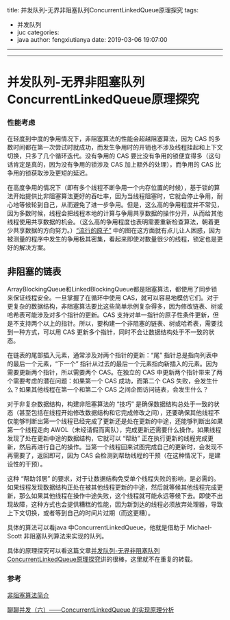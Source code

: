 title: 并发队列-无界非阻塞队列ConcurrentLinkedQueue原理探究
tags:
  - 并发队列
  - juc
categories:
  - java
author: fengxiutianya
date: 2019-03-06 19:07:00
---
---
# 并发队列-无界非阻塞队列ConcurrentLinkedQueue原理探究

### 性能考虑

在轻度到中度的争用情况下，非阻塞算法的性能会超越阻塞算法，因为 CAS 的多数时间都在第一次尝试时就成功，而发生争用时的开销也不涉及线程挂起和上下文切换，只多了几个循环迭代。没有争用的 CAS 要比没有争用的锁便宜得多（这句话肯定是真的，因为没有争用的锁涉及 CAS 加上额外的处理），而争用的 CAS 比争用的锁获取涉及更短的延迟。

在高度争用的情况下（即有多个线程不断争用一个内存位置的时候），基于锁的算法开始提供比非阻塞算法更好的吞吐率，因为当线程阻塞时，它就会停止争用，耐心地等候轮到自己，从而避免了进一步争用。但是，这么高的争用程度并不常见，因为多数时候，线程会把线程本地的计算与争用共享数据的操作分开，从而给其他线程使用共享数据的机会。（这么高的争用程度也表明需要重新检查算法，朝着更少共享数据的方向努力。）[“流行的原子”](http://www.ibm.com/developerworks/cn/java/j-jtp11234/) 中的图在这方面就有点儿让人困惑，因为被测量的程序中发生的争用极其密集，看起来即使对数量很少的线程，锁定也是更好的解决方案。
<!-- more -->

## 非阻塞的链表

ArrayBlockingQueue和LinkedBlockingQueue都是阻塞算法，都使用了同步锁来保证线程安全。一旦掌握了在循环中使用 CAS，就可以容易地模仿它们。对于更复杂的数据结构，非阻塞算法要比这些简单示例复杂得多，因为修改链表、树或哈希表可能涉及对多个指针的更新。CAS 支持对单一指针的原子性条件更新，但是不支持两个以上的指针。所以，要构建一个非阻塞的链表、树或哈希表，需要找到一种方式，可以用 CAS 更新多个指针，同时不会让数据结构处于不一致的状态。

在链表的尾部插入元素，通常涉及对两个指针的更新：“尾” 指针总是指向列表中的最后一个元素，“下一个” 指针从过去的最后一个元素指向新插入的元素。因为需要更新两个指针，所以需要两个 CAS。在独立的 CAS 中更新两个指针带来了两个需要考虑的潜在问题：如果第一个 CAS 成功，而第二个 CAS 失败，会发生什么？如果其他线程在第一个和第二个 CAS 之间企图访问链表，会发生什么？

对于非复杂数据结构，构建非阻塞算法的 “技巧” 是确保数据结构总处于一致的状态（甚至包括在线程开始修改数据结构和它完成修改之间），还要确保其他线程不仅能够判断出第一个线程已经完成了更新还是处在更新的中途，还能够判断出如果第一个线程走向 AWOL（未经请假而离队），完成更新还需要什么操作。如果线程发现了处在更新中途的数据结构，它就可以 “帮助” 正在执行更新的线程完成更新，然后再进行自己的操作。当第一个线程回来试图完成自己的更新时，会发现不再需要了，返回即可，因为 CAS 会检测到帮助线程的干预（在这种情况下，是建设性的干预）。

这种 “帮助邻居” 的要求，对于让数据结构免受单个线程失败的影响，是必需的。如果线程发现数据结构正处在被其他线程更新的中途，然后就等候其他线程完成更新，那么如果其他线程在操作中途失败，这个线程就可能永远等候下去。即使不出现故障，这种方式也会提供糟糕的性能，因为新到达的线程必须放弃处理器，导致上下文切换，或者等到自己的时间片过期（而这更糟）。

具体的算法可以看java 中ConcurrentLinkedQueue，他就是借助于 Michael-Scott 非阻塞队列算法来实现的队列。

具体的原理探究可以看这篇文章[并发队列-无界非阻塞队列ConcurrentLinkedQueue原理探究](http://ifeve.com/%E5%B9%B6%E5%8F%91%E9%98%9F%E5%88%97-%E6%97%A0%E7%95%8C%E9%9D%9E%E9%98%BB%E5%A1%9E%E9%98%9F%E5%88%97concurrentlinkedqueue%E5%8E%9F%E7%90%86%E6%8E%A2%E7%A9%B6/)讲的很棒，这里就不在重复的转载。



### 参考

[非阻塞算法简介](https://www.ibm.com/developerworks/cn/java/j-jtp04186/index.html)

[聊聊并发（六）——ConcurrentLinkedQueue 的实现原理分析](https://infoq.cn/article/ConcurrentLinkedQueue)